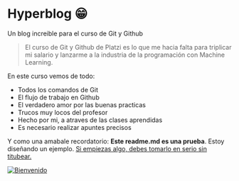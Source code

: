  # Hyperblog 😁
Un blog increible para el curso de Git y Github
> El curso de Git y Github de Platzi es lo que me hacia falta para triplicar mi salario y lanzarme a la industria de la programación con Machine Learning.

En este curso vemos de todo:
- Todos los comandos de Git
- El flujo de trabajo en Github
- El verdadero amor por las buenas practicas
- Trucos muy locos del profesor
- Hecho por mi, a atraves de las clases aprendidas
- Es necesario realizar apuntes precisos 


Y como una amabale recordatorio: **Este readme.md es una prueba**. Estoy diseñando un ejemplo. [Si empiezas algo, debes tomarlo en serio sin titubear.](https://as01.epimg.net/meristation/imagenes/2022/07/15/noticias/1657907079_587637_1657916163_noticia_normal.jpg "Si empiezas algo, debes tomarlo en serio sin titubear.")

[![Bienvenido](https://upload.wikimedia.org/wikipedia/commons/thumb/f/f3/One_piece.png/200px-One_piece.png "Bienvenido")](https://upload.wikimedia.org/wikipedia/commons/thumb/f/f3/One_piece.png/200px-One_piece.png "Bienvenido")

